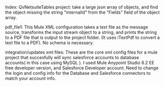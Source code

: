 Index:
QvNetsuiteTables project:  take a large json array of objects, and find the object missing the string "internalId" from the "Fields" field of the object array.

pdf_file1: This Mule XML configuration takes a text file as the message source, transforms the input stream object to a string, and prints the string to a PDF file that is output to the project folder.  (It uses iTextPdf to convert a text file to a PDF).  No schema is necessary.

integration/updates xml files:  These are the core xml config files for a mule project that succesfully will sync salesforce accounts to database accounts( in this case using MySQL ).  I used Mule Anypoint Studio 8.2 EE free developer version, and Salesforce Developer account.  Need to change the login and config info for the Database and Salesforce connectors to match your account info.   
